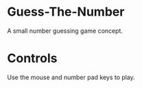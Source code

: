 # Guess-The-Number
A small number guessing game concept.

# Controls
Use the mouse and number pad keys to play.
